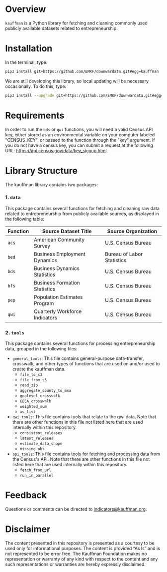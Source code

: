 # Overview
`kauffman` is a Python library for fetching and cleaning commonly used publicly available datasets related to entrepreneurship.

# Installation
In the terminal, type:
```bash
pip3 install git+https://github.com/EMKF/downwardata.git#egg=kauffman
```
We are still developing this library, so local updating will be necessary occasionally. To do this, type:
```bash
pip3 install --upgrade git+https://github.com/EMKF/downwardata.git#egg=kauffman
```

# Requirements
In order to run the `bds` or `qwi` functions, you will need a valid Census API key, either stored as an environmental variable on your computer labeled "CENSUS_KEY", or passed to the function through the "key" argument. If you do not have a census key, you can submit a request at the following URL: https://api.census.gov/data/key_signup.html.


# Library Structure
The kauffman library contains two packages:

### 1. `data`
This package contains several functions for fetching and cleaning raw data related to entrepreneurship from publicly available sources, as displayed in the following table:

Function | Source Dataset Title                   | Source Organization        |
---------| ---------------------------------------| ---------------------------|
`acs`    | American Community Survey              | U.S. Census Bureau         |
`bed`    | Business Employment Dynamics           | Bureau of Labor Statistics |
`bds`    | Business Dynamics Statistics           | U.S. Census Bureau         |
`bfs`    | Business Formation Statistics          | U.S. Census Bureau         |
`pep`    | Population Estimates Program           | U.S. Census Bureau         |
`qwi`    | Quarterly Workforce Indicators         | U.S. Census Bureau         |


### 2. `tools`
This package contains several functions for processing entrepreneurship data, grouped in the following files:
* `general_tools`: This file contains general-purpose data-transfer, crosswalk, and other types of functions that are used on and/or used to create the kauffman data.
    * `file_to_s3`
    * `file_from_s3`
    * `read_zip`
    * `aggregate_county_to_msa`
    * `geolevel_crosswalk`
    * `CBSA_crosswalk`
    * `weighted_sum`
    * `as_list`
*  `qwi_tools`: This file contains tools that relate to the qwi data. Note that there are other functions in this file not listed here that are used internally within this repository.
    * `consistent_releases`
    * `latest_releases`
    * `estimate_data_shape`
    * `missing_obs`
* `api_tools`: This file contains tools for fetching and processing data from the Census's API. Note that there are other functions in this file not listed here that are used internally within this repository.
    * `fetch_from_url`
    * `run_in_parallel`


# Feedback
Questions or comments can be directed to indicators@kauffman.org.


# Disclaimer
The content presented in this repository is presented as a courtesy to be used
only for informational purposes. The content is provided “As Is” and is not 
represented to be error free. The Kauffman Foundation makes no representation or 
warranty of any kind with respect to the content and any such representations or
warranties are hereby expressly disclaimed.